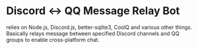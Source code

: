 # Discord <-> QQ Message Relay Bot
relies on Node.js, Discord.js, better-sqlite3, CoolQ and various other things.
Basically relays message between specified Discord channels and QQ groups to enable cross-platform chat.
